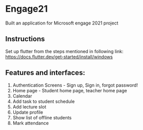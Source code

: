 # Engage21
Built an application for Microsoft engage 2021 project

## Instructions
Set up flutter from the steps mentioned in following link:
https://docs.flutter.dev/get-started/install/windows


## Features and interfaces:
  1. Authentication Screens - Sign up, Sign in, forgot password!
  2. Home page - Student home page, teacher home page
  3. Calendar
  4. Add task to student schedule
  5. Add lecture slot
  6. Update profile
  7. Show list of offline students
  8. Mark attendance
